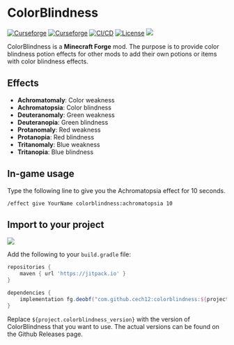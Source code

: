 # ColorBlindness

[![Curseforge](http://cf.way2muchnoise.eu/full_colorblindness_downloads(0D0D0D-F16436-fff-010101-fff).svg)](https://www.curseforge.com/minecraft/mc-mods/colorblindness)
[![Curseforge](http://cf.way2muchnoise.eu/versions/For%20MC_colorblindness_all(0D0D0D-F16436-fff-010101).svg)](https://www.curseforge.com/minecraft/mc-mods/colorblindness/files)
[![CI/CD](https://github.com/cech12/ColorBlindness/actions/workflows/cicd-workflow.yml/badge.svg)](https://github.com/cech12/ColorBlindness/actions/workflows/cicd-workflow.yml)
[![License](https://img.shields.io/github/license/cech12/ColorBlindness)](http://opensource.org/licenses/MIT)
[![](https://img.shields.io/discord/752506676719910963.svg?style=flat&color=informational&logo=discord&label=Discord)](https://discord.gg/gRUFH5t)

ColorBlindness is a **Minecraft Forge** mod. The purpose is to provide color blindness potion effects for other mods to add their own potions or items with color blindness effects.

## Effects

- **Achromatomaly**: Color weakness
- **Achromatopsia**: Color blindness
- **Deuteranomaly**: Green weakness
- **Deuteranopia**: Green blindness
- **Protanomaly**: Red weakness
- **Protanopia**: Red blindness
- **Tritanomaly**: Blue weakness
- **Tritanopia**: Blue blindness

## In-game usage

Type the following line to give you the Achromatopsia effect for 10 seconds.

    /effect give YourName colorblindness:achromatopsia 10

## Import to your project

[![](https://jitpack.io/v/cech12/colorblindness.svg)](https://jitpack.io/#cech12/colorblindness)

Add the following to your `build.gradle` file:

```groovy
repositories {
    maven { url 'https://jitpack.io' }
}

dependencies {
    implementation fg.deobf("com.github.cech12:colorblindness:${project.colorblindness_version}")
}
```

Replace `${project.colorblindness_version}` with the version of ColorBlindness that you want to use. The actual versions can be found on the Github Releases page.
